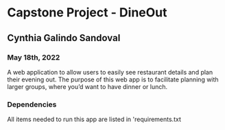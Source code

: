# Capstone Project - DineOut
## Cynthia Galindo Sandoval
### May 18th, 2022

A web application to allow users to easily see restaurant details and plan their evening out. The purpose of this web app is to facilitate planning with larger groups, where you’d want to have dinner or lunch.

### Dependencies 
All items needed to run this app are listed in 'requirements.txt
